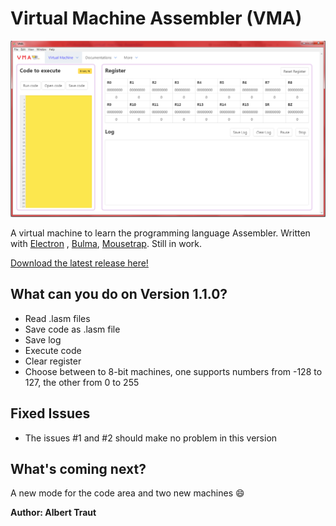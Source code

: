# Virtual Machine Assembler (VMA)

![Example picture](https://raw.githubusercontent.com/AlTrAugsburg/virtual-machine-Assembler/master/assets/example.png)

A virtual machine to learn the programming language Assembler. Written with [Electron](https://electronjs.org "Electron homepage") , [Bulma](https://bulma.io), [Mousetrap](https://github.com/ccampbell/mousetrap). Still in work.

[Download the latest release here!](https://github.com/AlTrAugsburg/virtual-machine-Assembler/releases)

## What can you do on Version 1.1.0?

* Read .lasm files
* Save code as .lasm file
* Save log
* Execute code
* Clear register
* Choose between to 8-bit machines, one supports numbers from -128 to 127, the other from 0 to 255

## Fixed Issues

* The issues #1 and #2 should make no problem in this version

## What's coming next?

A new mode for the code area and two new machines :smile:

**Author: Albert Traut**
